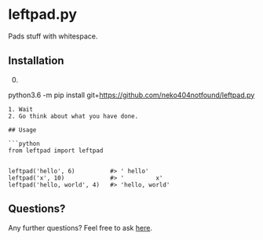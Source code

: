 # leftpad.py
Pads stuff with whitespace.

## Installation

0. ```bash
python3.6 -m pip install git+https://github.com/neko404notfound/leftpad.py
```
1. Wait
2. Go think about what you have done.

## Usage

```python
from leftpad import leftpad


leftpad('hello', 6)          #> ' hello'
leftpad('x', 10)             #> '         x'
leftpad('hello, world', 4)   #> 'hello, world'
```

## Questions?

Any further questions? Feel free to ask [here](https://bit.ly/1bdDlXc).
